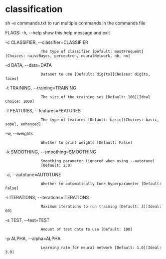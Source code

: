# classification

sh -e commands.txt to run multiple commands in the commands file

FLAGS: -h, --help show this help message and exit

-c CLASSIFIER, --classifier=CLASSIFIER

                    The type of classifier [Default: mostFrequent][Choices: naiveBayes, perceptron, neuralNetwork, nb, nn]
-d DATA, --data=DATA

                    Dataset to use [Default: digits][Choices: digits, faces]
                    
-t TRAINING, --training=TRAINING

                    The size of the training set [Default: 100][Ideal Choice: 1000]
                    
-f FEATURES, --features=FEATURES

                    The type of features [Default: basic][Choices: basic, sobel, enhanced]
-w, --weights

                    Whether to print weights [Default: False]
                    
-k SMOOTHING, --smoothing=SMOOTHING

                    Smoothing parameter (ignored when using --autotune)
                    [Default: 2.0]
                    
-a, --autotune=AUTOTUNE

                    Whether to automatically tune hyperparameter [Default: False]
                    
-i ITERATIONS, --iterations=ITERATIONS

                    Maximum iterations to run training [Default: 3][Ideal: 60]
                    
-s TEST, --test=TEST

                    Amount of test data to use [Default: 100]
                    
-p ALPHA, --alpha=ALPHA

                    Learning rate for neural network [Default: 1.0][Ideal: 3.0]
